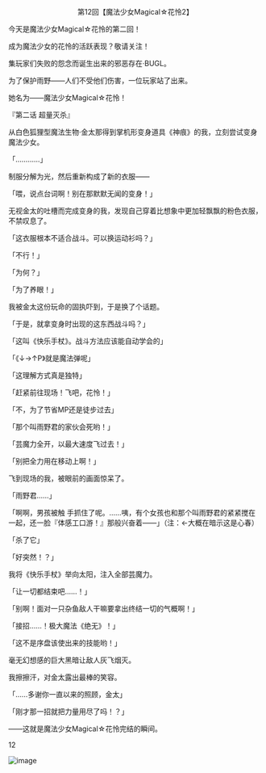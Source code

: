 <p align="center">第12回【魔法少女Magical☆花怜2】</p>

今天是魔法少女Magical☆花怜的第二回！

成为魔法少女的花怜的活跃表现？敬请关注！

集玩家们失败的怨念而诞生出来的邪恶存在·BUGL。

为了保护雨野——人们不受他们伤害，一位玩家站了出来。

她名为——魔法少女Magical☆花怜！

『第二话 超量灭杀』

从白色狐狸型魔法生物·金太那得到掌机形变身道具《神痕》的我，立刻尝试变身魔法少女。

「…………」

制服分解为光，然后重新构成了新的衣服——

「喂，说点台词啊！别在那默默无闻的变身！」

无视金太的吐槽而完成变身的我，发现自己穿着比想象中更加轻飘飘的粉色衣服，不禁叹息了。

「这衣服根本不适合战斗。可以换运动衫吗？」

「不行！」

「为何？」

「为了养眼！」

我被金太这份玩命的固执吓到，于是换了个话题。

「于是，就拿变身时出现的这东西战斗吗？」

「这叫《快乐手杖》。战斗方法应该能自动学会的」

「《↓→↑P》就是魔法弹呢」

「这理解方式真是独特」

「赶紧前往现场！飞吧，花怜！」

「不，为了节省MP还是徒步过去」

「那个叫雨野君的家伙会死哟！」

「芸魔力全开，以最大速度飞过去！」

「别把全力用在移动上啊！」

飞到现场的我，被眼前的画面惊呆了。

「雨野君……」

「啊啊，男孩被触 手抓住了呢。……咦，有个女孩也和那个叫雨野君的紧紧搅在一起，还一脸『体感工口游！』那般兴奋着——」（注：←大概在暗示这是心春）

「杀了它」

「好突然！？」

我将《快乐手杖》举向太阳，注入全部芸魔力。

「让一切都结束吧……！」

「别啊！面对一只杂鱼敌人干嘛要拿出终结一切的气概啊！」

「接招……！极大魔法《绝无》！」

「这不是序盘该使出来的技能哟！」

毫无幻想感的巨大黑暗让敌人灰飞烟灭。

我擦擦汗，对金太露出最棒的笑容。

「……多谢你一直以来的照顾，金太」

「刚才那一招就把力量用尽了吗！？」

——这就是魔法少女Magical☆花怜完结的瞬间。

12

![image](http://pic.wenku8.com/pictures/2/2082/107153/133295.jpg)

